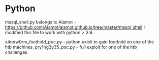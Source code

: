 # Python
mssql_shell.py belongs to Alamot - https://github.com/Alamot/alamot.github.io/tree/master/mssql_shell
I modified this file to work with python > 3.9.

s4ndw0rm_foothold_poc.py - python exloit to gain foothold on one of the htb machines.
pry1ng3y35_poc.py - full exploit for one of the htb challenges.
